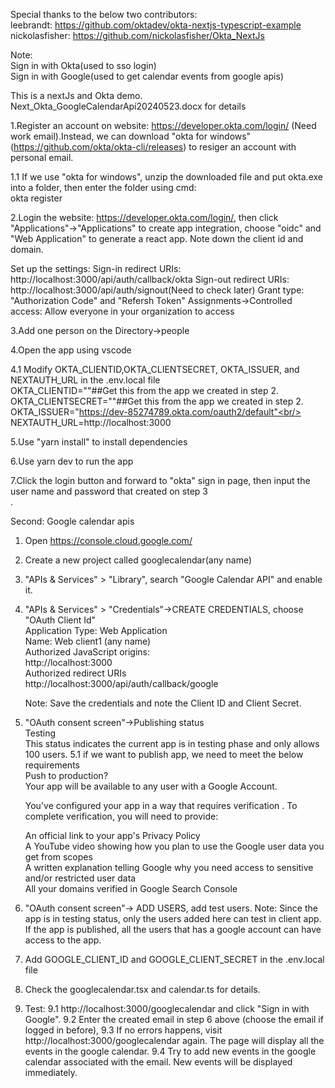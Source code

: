 
Special thanks to the below two contributors:<br/>
leebrandt: https://github.com/oktadev/okta-nextjs-typescript-example<br/> 
nickolasfisher: https://github.com/nickolasfisher/Okta_NextJs<br/>

Note: <br/>
Sign in with Okta(used to sso login)<br/>
Sign in with Google(used to get calendar events from google apis)<br/>


This is a nextJs and Okta demo. Next_Okta_GoogleCalendarApi20240523.docx for details<br/>

1.Register an account on website: https://developer.okta.com/login/ (Need work email).Instead, we can download "okta for windows"(https://github.com/okta/okta-cli/releases) to resiger an account with personal email.<br/>

1.1 If we use "okta for windows", unzip the downloaded file and put okta.exe into a folder, then enter the folder using cmd:<br/>
okta register<br/>


2.Login the website: https://developer.okta.com/login/, then click "Applications"->"Applications" to create app integration, choose "oidc" and "Web Application" to generate a react app. Note down the client id and domain.<br/>

Set up the settings:
Sign-in redirect URIs: http://localhost:3000/api/auth/callback/okta Sign-out redirect URIs: http://localhost:3000/api/auth/signout(Need to check later) Grant type: "Authorization Code" and "Refersh Token" Assignments->Controlled access: Allow everyone in your organization to access

3.Add one person on the Directory->people<br/>

4.Open the app using vscode<br/>

4.1 Modify OKTA_CLIENTID,OKTA_CLIENTSECRET, OKTA_ISSUER, and NEXTAUTH_URL in the .env.local file<br/>
OKTA_CLIENTID=""##Get this from the app we created in step 2.<br/>
OKTA_CLIENTSECRET=""##Get this from the app we created in step 2.<br/>
OKTA_ISSUER="https://dev-85274789.okta.com/oauth2/default"<br/>
NEXTAUTH_URL=http://localhost:3000<br/>

5.Use "yarn install" to install dependencies<br/>

6.Use yarn dev to run the app<br/>

7.Click the login button and forward to "okta" sign in page, then input the user name and password that created on step 3<br/>.



Second: Google calendar apis<br/>
1. Open https://console.cloud.google.com/<br/>
2. Create a new project called googlecalendar(any name)<br/>
3. "APIs & Services" > "Library", search "Google Calendar API" and enable it.<br/>
4. "APIs & Services" > "Credentials"->CREATE CREDENTIALS, choose "OAuth Client Id"<br/>
    Application Type: Web Application<br/>
    Name: Web client1 (any name)<br/>
    Authorized JavaScript origins:<br/>
    http://localhost:3000<br/>
    Authorized redirect URIs<br/>
    http://localhost:3000/api/auth/callback/google<br/>

    Note: Save the credentials and note the Client ID and Client Secret.

5. "OAuth consent screen"->Publishing status<br/>
    Testing <br/> This status indicates the current app is in testing phase and only allows 100 users. 
    5.1 if we want to publish app, we need to meet the below requirements<br/>
    Push to production?<br/>
    Your app will be available to any user with a Google Account.<br/>

    You've configured your app in a way that requires verification . To complete verification, you will need to provide:<br/>

    An official link to your app's Privacy Policy<br/>
    A YouTube video showing how you plan to use the Google user data you get from scopes<br/>
    A written explanation telling Google why you need access to sensitive and/or restricted user data<br/>
    All your domains verified in Google Search Console<br/>

6. "OAuth consent screen"-> ADD USERS, add test users. 
    Note: Since the app is in testing status, only the users added here can test in client app. If the app is published, all the users that has a google account can have access to the app.

 7. Add GOOGLE_CLIENT_ID and GOOGLE_CLIENT_SECRET in the .env.local file
 8. Check the googlecalendar.tsx and calendar.ts for details.
 9. Test: 
    9.1 http://localhost:3000/googlecalendar and click "Sign in with Google".
    9.2 Enter the created email in step 6 above (choose the email if logged in before), 
    9.3 If no errors happens, visit http://localhost:3000/googlecalendar again. The page will display all the events in the google calendar. 
    9.4 Try to add new events in the google calendar associated with the email. New events will be displayed immediately.

